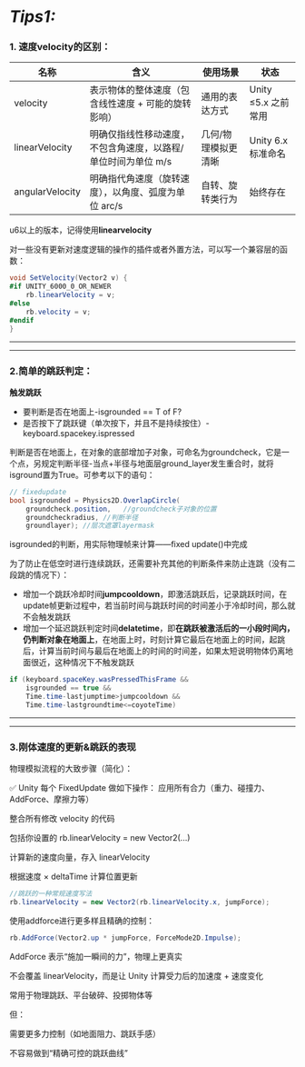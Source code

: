# ***Tips1:***

### 1. 速度velocity的区别：

| 名称 | 含义 | 使用场景 | 状态|
|-------|-------|-------|--|
| velocity | 表示物体的整体速度（包含线性速度 + 可能的旋转影响）	 |通用的表达方式  |Unity ≤5.x 之前常用
| linearVelocity | 明确仅指线性移动速度，不包含角速度，以路程/单位时间为单位 m/s | 几何/物理模拟更清晰 |Unity 6.x 标准命名
| angularVelocity | 明确指代角速度（旋转速度），以角度、弧度为单位 arc/s	 | 自转、旋转类行为 |始终存在

u6以上的版本，记得使用**linearvelocity**

对一些没有更新对速度逻辑的操作的插件或者外置方法，可以写一个兼容层的函数：
```csharp
void SetVelocity(Vector2 v) {
#if UNITY_6000_0_OR_NEWER
    rb.linearVelocity = v;
#else
    rb.velocity = v;
#endif
}
```

---
---
### 2.简单的跳跃判定：

**触发跳跃**
- 要判断是否在地面上-isgrounded == T of F?
- 是否按下了跳跃键（单次按下，并且不是持续按住）-keyboard.spacekey.ispressed

判断是否在地面上，在对象的底部增加子对象，可命名为groundcheck，它是一个点，另规定判断半径-当点+半径与地面层ground_layer发生重合时，就将isground置为True。可参考以下的语句：
```csharp
// fixedupdate
bool isgrounded = Physics2D.OverlapCircle(
    groundcheck.position,   //groundcheck子对象的位置
    groundcheckradius, //判断半径
    groundlayer); //层次遮罩layermask
```
isgrounded的判断，用实际物理帧来计算——fixed update()中完成

为了防止在低空时进行连续跳跃，还需要补充其他的判断条件来防止连跳（没有二段跳的情况下）：

- 增加一个跳跃冷却时间**jumpcooldown**，即激活跳跃后，记录跳跃时间，在update帧更新过程中，若当前时间与跳跃时间的时间差小于冷却时间，那么就不会触发跳跃
- 增加一个延迟跳跃判定时间**delatetime**，即**在跳跃被激活后的一小段时间内，仍判断对象在地面上**，在地面上时，时刻计算它最后在地面上的时间，起跳后，计算当前时间与最后在地面上的时间的时间差，如果太短说明物体仍离地面很近，这种情况下不触发跳跃
```csharp
if (keyboard.spaceKey.wasPressedThisFrame && 
    isgrounded == true && 
    Time.time-lastjumptime>jumpcooldown &&
    Time.time-lastgroundtime<=coyoteTime)
```
---
---
### 3.刚体速度的更新&跳跃的表现

物理模拟流程的大致步骤（简化）：

✅ Unity 每个 FixedUpdate 做如下操作：
应用所有合力（重力、碰撞力、AddForce、摩擦力等）

整合所有修改 velocity 的代码

包括你设置的 rb.linearVelocity = new Vector2(...)

计算新的速度向量，存入 linearVelocity

根据速度 × deltaTime 计算位置更新

```csharp
//跳跃的一种常规速度写法
rb.linearVelocity = new Vector2(rb.linearVelocity.x, jumpForce);
```

使用addforce进行更多样且精确的控制：
```csharp
rb.AddForce(Vector2.up * jumpForce, ForceMode2D.Impulse);
```
AddForce 表示“施加一瞬间的力”，物理上更真实

不会覆盖 linearVelocity，而是让 Unity 计算受力后的加速度 + 速度变化

常用于物理跳跃、平台破碎、投掷物体等

但：

需要更多力控制（如地面阻力、跳跃手感）

不容易做到“精确可控的跳跃曲线”